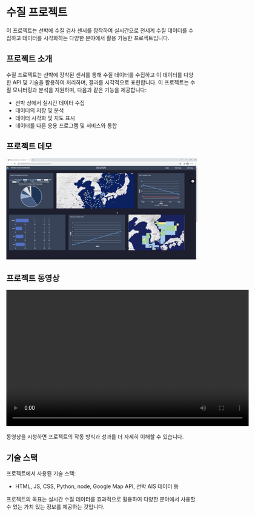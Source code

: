 # 수질 프로젝트

이 프로젝트는 선박에 수질 검사 센서를 장착하여 실시간으로 전세계 수질 데이터를 수집하고 데이터를 시각화하는 다양한 분야에서 활용 가능한 프로젝트입니다.

## 프로젝트 소개

수질 프로젝트는 선박에 장착된 센서를 통해 수질 데이터를 수집하고 이 데이터를 다양한 API 및 기술을 활용하여 처리하며, 결과를 시각적으로 표현합니다. 이 프로젝트는 수질 모니터링과 분석을 지원하며, 다음과 같은 기능을 제공합니다:

- 선박 상에서 실시간 데이터 수집
- 데이터의 저장 및 분석
- 데이터 시각화 및 지도 표시
- 데이터를 다른 응용 프로그램 및 서비스와 통합

## 프로젝트 데모


![완성 사진](완성%20사진.png)


## 프로젝트 동영상


<video width="640" height="360" controls>
  <source src="수질 프로젝트 완성 영상.mp4" type="video/mp4">
  Your browser does not support the video tag.
</video>

동영상을 시청하면 프로젝트의 작동 방식과 성과를 더 자세히 이해할 수 있습니다.

## 기술 스택

프로젝트에서 사용된 기술 스택:

- HTML, JS, CSS, Python, node, Google Map API, 선박 AIS 데이터 등


프로젝트의 목표는 실시간 수질 데이터를 효과적으로 활용하여 다양한 분야에서 사용할 수 있는 가치 있는 정보를 제공하는 것입니다.

